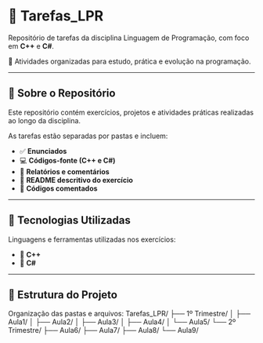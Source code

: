 # 📘 Tarefas_LPR

Repositório de tarefas da disciplina Linguagem de Programação, com foco em **C++** e **C#**.

🧠 Atividades organizadas para estudo, prática e evolução na programação.

---

## 📌 Sobre o Repositório

Este repositório contém exercícios, projetos e atividades práticas realizadas ao longo da disciplina.

As tarefas estão separadas por pastas e incluem:

- ✅ **Enunciados**
- 💻 **Códigos-fonte (C++ e C#)**
- 📝 **Relatórios e comentários**
- 📄 **README descritivo do exercício**
- 💬 **Códigos comentados**

---

## 💼 Tecnologias Utilizadas

Linguagens e ferramentas utilizadas nos exercícios:

- 🔹 **C++**
- 🔸 **C#**

---

## 📂 Estrutura do Projeto

Organização das pastas e arquivos:
  Tarefas_LPR/
  ├── 1º Trimestre/
  │ ├── Aula1/
  │ ├── Aula2/
  │ ├── Aula3/
  │ ├── Aula4/
  │ └── Aula5/
  └── 2º Trimestre/
  ├── Aula6/
  ├── Aula7/
  ├── Aula8/
  └── Aula9/


